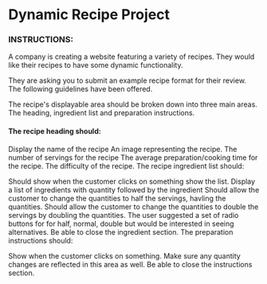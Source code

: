 # Dynamic Recipe Project

### INSTRUCTIONS:

A company is creating a website featuring a variety of recipes. They would like their recipes to have some dynamic functionality.


They are asking you to submit an example recipe format for their review. The following guidelines have been offered.


The recipe's displayable area should be broken down into three main areas. The heading, ingredient list and preparation instructions.


#### The recipe heading should:

Display the name of the recipe
An image representing the recipe. 
The number of servings for the recipe
The average preparation/cooking time for the recipe.
The difficulty of the recipe. 
The recipe ingredient list should:

Should show when the customer clicks on something show the list.
Display a list of ingredients with quantity followed by the ingredient
Should allow the customer to change the quantities to half the servings, havling the quantities.
Should allow the customer to change the quantities to double the servings by doubling the quantities.
The user suggested a set of radio buttons for for half, normal, double but would be interested in seeing alternatives.
Be able to close the ingredient section.
The preparation instructions should:

Show when the customer clicks on something.
Make sure any quantity changes are reflected in this area as well.
Be able to close the instructions section.
